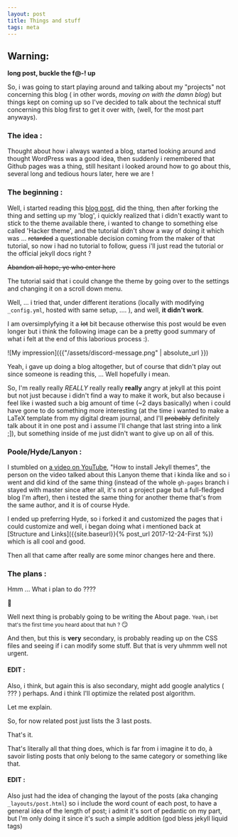 ```yaml
---
layout: post
title: Things and stuff
tags: meta
---
```


## Warning:
__long post, buckle the f@-! up__



So, i was going to start playing around and talking about my "projects" not concerning this blog (
in other words, *moving on with the damn blog*)
but things kept on coming up so I've decided to talk about the technical stuff concerning this blog first to get it over with, (well, for the most part anyways).

### The idea :
Thought about how i always wanted a blog, started looking around and thought WordPress was a good
idea, then suddenly i remembered that Github pages was a thing, still hesitant i looked around how
to go about this, several long and tedious hours later, here we are !

### The beginning :

Well, i started reading this [blog post](https://www.smashingmagazine.com/2014/08/build-blog-jekyll-github-pages/), did the thing, then after forking the thing and setting up my 'blog', i quickly realized that i didn't exactly want to stick to the theme available there, i wanted to change to something else called 'Hacker theme', and the tutorial didn't show a way of doing it which was ... ~~retarded~~ a questionable decision coming from the maker of that tutorial, so now i had no tutorial to follow, guess i'll just read the tutorial or the official jekyll docs right ? 

~~Abandon all hope, ye who enter here~~

The tutorial said that i could change the theme by going over to the settings and changing it on a
scroll down menu. 

Well, ... i tried that, under different iterations (locally with modifying `_config.yml`, hosted
with same setup, .... ), and well, __it didn't work__.

I am oversimplyfying it a ~~lot~~ bit because otherwise this post would be even longer but i think
the following image can be a pretty good summary of what i felt at the end of this laborious
process :).

![My impression]({{"/assets/discord-message.png" | absolute_url }})

Yeah, i gave up doing a blog altogether, but of course that didn't play out since someone is reading
this, ... Well hopefully i mean.

So, I'm really really *REALLY* really really __really__ angry at jekyll at this point but not just
because i didn't find a way to make it work, but also because i feel like i wasted such a big amount
of time (~2 days basically) when i could have gone to do something more interesting (at the time i
wanted to make a LaTeX template from my digital dream journal, and I'll ~~probably~~ definitely talk
about it in one post and i assume I'll change that last string into a link ;]), but something inside
of me just didn't want to give up on all of this.

### Poole/Hyde/Lanyon :

I stumbled on [a video on YouTube](https://www.youtube.com/watch?v=bty7LHm14CA), "How to install
Jekyll themes", the person on the video talked about this Lanyon theme that i kinda like and so i
went and did kind of the same thing (instead of the whole `gh-pages` branch i stayed with master
since after all, it's not a project page but a full-fledged blog I'm after), then i tested the same
thing for another theme that's from the same author, and it is of course Hyde.

I ended up preferring Hyde, so i forked it and customized the pages that i could customize and well, 
i began doing what i mentioned back at [Structure and Links]({{site.baseurl}}{% post_url
2017-12-24-First %}) which is all cool and good.

Then all that came after really are some minor changes here and there.


### The plans :

Hmm ...  What i plan to do ????

:thinking:


Well next thing is probably going to be writing the About page.
<small> Yeah, i bet that's the first time you heard about that huh ? </small>
:smirk:

And then, but this is __very__ secondary, is probably reading up on the CSS files and seeing if i
can modify some stuff. But that is very uhmmm well not urgent.

#### EDIT :
Also, i think, but again this is also secondary, might add google analytics ( ??? )
perhaps.
And i think I'll optimize the related post algorithm.

Let me explain.

So, for now related post just lists the 3 last posts.

That's it.

That's literally all that thing does, which is far from i imagine it to do, à savoir listing posts
that only belong to the same category or something like that.

#### EDIT :
Also just had the idea of changing the layout of the posts (aka changing `_layouts/post.html`) so i
include the word count of each post, to have a general idea of the length of post; i admit it's sort
of pedantic on my part, but I'm only doing it since it's such a simple addition (god bless jekyll
liquid tags)
